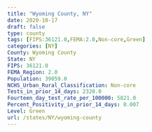 ```yaml
---
title: "Wyoming County, NY"
date: 2020-10-17
draft: false
type: county
tags: [FIPS:36121.0,FEMA:2.0,Non-core,Green]
categories: [NY]
County: Wyoming County
State: NY
FIPS: 36121.0
FEMA_Region: 2.0
Population: 39859.0
NCHS_Urban_Rural_Classification: Non-core
Tests_in_prior_14_days: 2320.0
Fourteen_day_test_rate_per_100000: 5821.0
Percent_Positivity_in_prior_14_days: 0.007
Level: Green
url: /states/NY/wyoming-county
---
```



